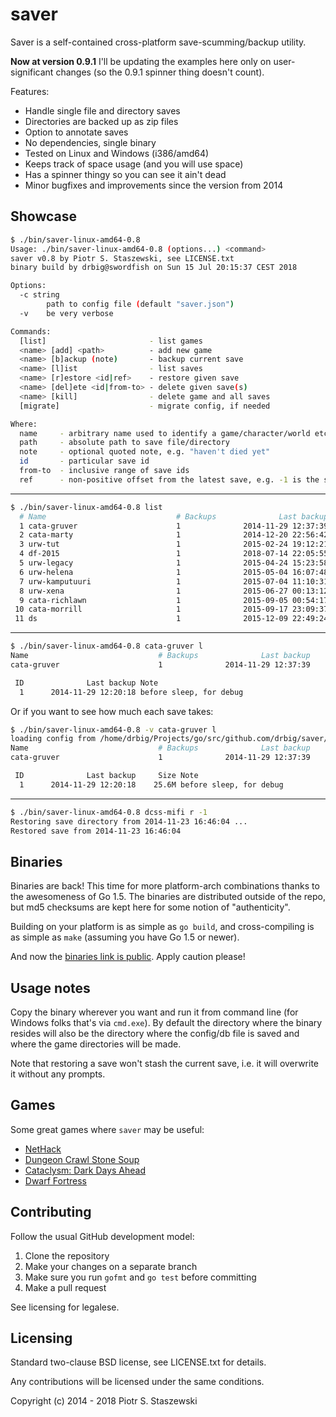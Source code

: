 # saver

Saver is a self-contained cross-platform save-scumming/backup utility.

**Now at version 0.9.1** I'll be updating the examples here only on user-significant changes (so the 0.9.1 spinner thing doesn't count).

Features:

- Handle single file and directory saves
- Directories are backed up as zip files
- Option to annotate saves
- No dependencies, single binary
- Tested on Linux and Windows (i386/amd64)
- Keeps track of space usage (and you will use space)
- Has a spinner thingy so you can see it ain't dead
- Minor bugfixes and improvements since the version from 2014

## Showcase

```bash
$ ./bin/saver-linux-amd64-0.8
Usage: ./bin/saver-linux-amd64-0.8 (options...) <command>
saver v0.8 by Piotr S. Staszewski, see LICENSE.txt
binary build by drbig@swordfish on Sun 15 Jul 20:15:37 CEST 2018

Options:
  -c string
        path to config file (default "saver.json")
  -v    be very verbose

Commands:
  [list]                       - list games
  <name> [add] <path>          - add new game
  <name> [b]ackup (note)       - backup current save
  <name> [l]ist                - list saves
  <name> [r]estore <id|ref>    - restore given save
  <name> [del]ete <id|from-to> - delete given save(s)
  <name> [kill]                - delete game and all saves
  [migrate]                    - migrate config, if needed

Where:
  name     - arbitrary name used to identify a game/character/world etc.
  path     - absolute path to save file/directory
  note     - optional quoted note, e.g. "haven't died yet"
  id       - particular save id
  from-to  - inclusive range of save ids
  ref      - non-positive offset from the latest save, e.g. -1 is the save before the latest
```

- - -

```bash
$ ./bin/saver-linux-amd64-0.8 list
  # Name                             # Backups              Last backup     Size
  1 cata-gruver                      1              2014-11-29 12:37:39    25.6M
  2 cata-marty                       1              2014-12-20 22:56:42     2.2M
  3 urw-tut                          1              2015-02-24 19:12:21     9.9M
  4 df-2015                          1              2018-07-14 22:05:55     7.2M
  5 urw-legacy                       1              2015-04-24 15:23:58       4M
  6 urw-helena                       1              2015-05-04 16:07:48     6.3M
  7 urw-kamputuuri                   1              2015-07-04 11:10:31     5.2M
  8 urw-xena                         1              2015-06-27 00:13:12     5.6M
  9 cata-richlawn                    1              2015-09-05 00:54:17   851.7K
 10 cata-morrill                     1              2015-09-17 23:09:37     6.2M
 11 ds                               1              2015-12-09 22:49:24   262.2K

```

- - -

```bash
$ ./bin/saver-linux-amd64-0.8 cata-gruver l
Name                             # Backups              Last backup     Size
cata-gruver                      1              2014-11-29 12:37:39    25.6M

 ID              Last backup Note
  1      2014-11-29 12:20:18 before sleep, for debug

```

Or if you want to see how much each save takes:

```bash
$ ./bin/saver-linux-amd64-0.8 -v cata-gruver l
loading config from /home/drbig/Projects/go/src/github.com/drbig/saver/saver.json
Name                             # Backups              Last backup     Size
cata-gruver                      1              2014-11-29 12:37:39    25.6M

 ID              Last backup     Size Note
  1      2014-11-29 12:20:18    25.6M before sleep, for debug

```

- - -

```bash
$ ./bin/saver-linux-amd64-0.8 dcss-mifi r -1
Restoring save directory from 2014-11-23 16:46:04 ...
Restored save from 2014-11-23 16:46:04
```

## Binaries

Binaries are back! This time for more platform-arch combinations thanks to the awesomeness of Go 1.5. The binaries are distributed outside of the repo, but md5 checksums are kept here for some notion of "authenticity".

Building on your platform is as simple as `go build`, and cross-compiling is as simple as `make` (assuming you have Go 1.5 or newer).

And now the [binaries link is public](https://insomniac.pl/~drbig/binaries/). Apply caution please!

## Usage notes

Copy the binary wherever you want and run it from command line (for Windows folks that's via `cmd.exe`). By default the directory where the binary resides will also be the directory where the config/db file is saved and where the game directories will be made.

Note that restoring a save won't stash the current save, i.e. it will overwrite it without any prompts.

## Games

Some great games where `saver` may be useful:

- [NetHack](http://www.nethack.org/)
- [Dungeon Crawl Stone Soup](http://crawl.develz.org/wordpress/)
- [Cataclysm: Dark Days Ahead](http://en.cataclysmdda.com/)
- [Dwarf Fortress](http://www.bay12games.com/dwarves/)

## Contributing

Follow the usual GitHub development model:

1. Clone the repository
2. Make your changes on a separate branch
3. Make sure you run `gofmt` and `go test` before committing
4. Make a pull request

See licensing for legalese.

## Licensing

Standard two-clause BSD license, see LICENSE.txt for details.

Any contributions will be licensed under the same conditions.

Copyright (c) 2014 - 2018 Piotr S. Staszewski
